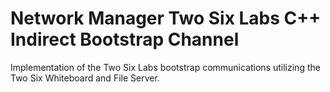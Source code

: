 # Network Manager Two Six Labs C++ Indirect Bootstrap Channel

Implementation of the Two Six Labs bootstrap communications utilizing the Two Six Whiteboard and File Server.

